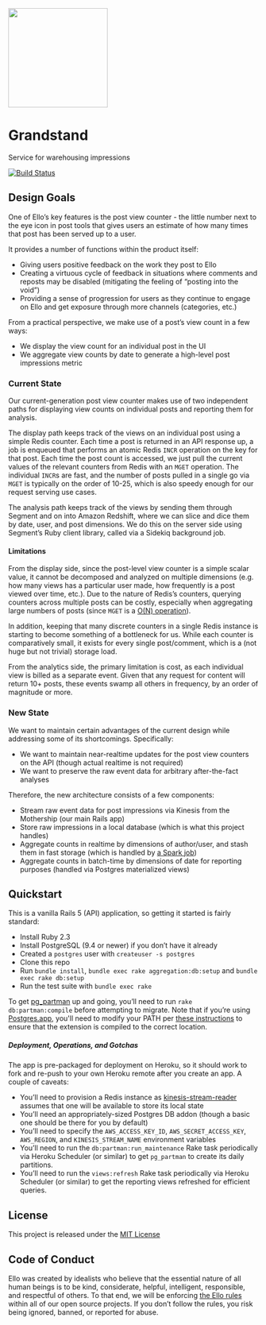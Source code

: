 <img src="http://d324imu86q1bqn.cloudfront.net/uploads/user/avatar/641/large_Ello.1000x1000.png" width="200px" height="200px" />

# Grandstand

Service for warehousing impressions

[![Build Status](https://travis-ci.com/ello/grandstand.svg?branch=master)](https://travis-ci.com/ello/grandstand)

## Design Goals

One of Ello’s key features is the post view counter - the little number next to
the eye icon in post tools that gives users an estimate of how many times that
post has been served up to a user.

It provides a number of functions within the product itself:

- Giving users positive feedback on the work they post to Ello
- Creating a virtuous cycle of feedback in situations where comments and reposts
  may be disabled (mitigating the feeling of “posting into the void”)
- Providing a sense of progression for users as they continue to engage on Ello
  and get exposure through more channels (categories, etc.)

From a practical perspective, we make use of a post’s view count in a few ways:

- We display the view count for an individual post in the UI
- We aggregate view counts by date to generate a high-level post impressions
  metric

### Current State

Our current-generation post view counter makes use of two independent paths for
displaying view counts on individual posts and reporting them for analysis.

The display path keeps track of the views on an individual post using a simple
Redis counter. Each time a post is returned in an API response up, a job is
enqueued that performs an atomic Redis `INCR` operation on the key for that
post. Each time the post count is accessed, we just pull the current values of
the relevant counters from Redis with an `MGET` operation. The individual
`INCR`s are fast, and the number of posts pulled in a single go via `MGET` is
typically on the order of 10-25, which is also speedy enough for our request
serving use cases.

The analysis path keeps track of the views by sending them through Segment and
on into Amazon Redshift, where we can slice and dice them by date, user, and
post dimensions. We do this on the server side using Segment’s Ruby client
library, called via a Sidekiq background job.

#### Limitations

From the display side, since the post-level view counter is a simple scalar
value, it cannot be decomposed and analyzed on multiple dimensions (e.g. how
many views has a particular user made, how frequently is a post viewed over
time, etc.). Due to the nature of Redis’s counters, querying counters across
multiple posts can be costly, especially when aggregating large numbers of posts
(since `MGET` is a [O(N) operation](http://redis.io/commands/mget)).

In addition, keeping that many discrete counters in a single Redis instance is
starting to become something of a bottleneck for us. While each counter is
comparatively small, it exists for every single post/comment, which is a
(not huge but not trivial) storage load.

From the analytics side, the primary limitation is cost, as each individual view
is billed as a separate event. Given that any request for content will return
10+ posts, these events swamp all others in frequency, by an order of magnitude
or more.

### New State

We want to maintain certain advantages of the current design while addressing
some of its shortcomings. Specifically:

- We want to maintain near-realtime updates for the post view counters on the
  API (though actual realtime is not required)
- We want to preserve the raw event data for arbitrary after-the-fact analyses

Therefore, the new architecture consists of a few components:

- Stream raw event data for post impressions via Kinesis from the Mothership
  (our main Rails app)
- Store raw impressions in a local database (which is what this project handles)
- Aggregate counts in realtime by dimensions of author/user, and stash them in
  fast storage (which is handled by
  [a Spark job](https://github.com/ello/spark-jobs))
- Aggregate counts in batch-time by dimensions of date for reporting purposes
  (handled via Postgres materialized views)

## Quickstart

This is a vanilla Rails 5 (API) application, so getting it started is fairly
standard:

- Install Ruby 2.3
- Install PostgreSQL (9.4 or newer) if you don’t have it already
- Created a `postgres` user with `createuser -s postgres`
- Clone this repo
- Run `bundle install`, `bundle exec rake aggregation:db:setup` and
  `bundle exec rake db:setup`
- Run the test suite with `bundle exec rake`

To get [pg_partman](https://github.com/keithf4/pg_partman) up and going, you’ll
need to run `rake db:partman:compile` before attempting to migrate. Note that if
you’re using [Postgres.app](https://postgresapp.com/), you'll need to modify
your PATH per
[these instructions](https://postgresapp.com/documentation/cli-tools.html) to
ensure that the extension is compiled to the correct location.

##### Deployment, Operations, and Gotchas

The app is pre-packaged for deployment on Heroku, so it should work to fork and
re-push to your own Heroku remote after you create an app. A couple of caveats:

- You’ll need to provision a Redis instance as
  [kinesis-stream-reader](https://github.com/ello/kinesis-stream-reader)
  assumes that one will be available to store its local state
- You’ll need an appropriately-sized Postgres DB addon (though a basic one
  should be there for you by default)
- You’ll need to specify the `AWS_ACCESS_KEY_ID`, `AWS_SECRET_ACCESS_KEY`,
  `AWS_REGION`, and `KINESIS_STREAM_NAME` environment variables
- You’ll need to run the `db:partman:run_maintenance` Rake task periodically via
  Heroku Scheduler (or similar) to get `pg_partman` to create its daily
  partitions.
- You’ll need to run the `views:refresh` Rake task periodically via Heroku
  Scheduler (or similar) to get the reporting views refreshed for efficient
  queries.

## License

This project is released under the [MIT License](blob/master/LICENSE.txt)

## Code of Conduct

Ello was created by idealists who believe that the essential nature of all human
beings is to be kind, considerate, helpful, intelligent, responsible, and
respectful of others. To that end, we will be enforcing
[the Ello rules](https://ello.co/wtf/policies/rules/) within all of our open
source projects. If you don’t follow the rules, you risk being ignored, banned,
or reported for abuse.
